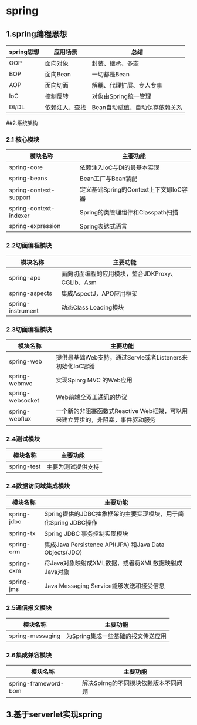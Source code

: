 # spring

## 1.spring编程思想
|  spring思想    |    应用场景    |总结
| ----          | ----           | ----               
| OOP           | 面向对象       |封装、继承、多态          
|BOP            | 面向Bean       |  一切都是Bean         
|AOP            | 面向切面       |解耦、代理扩展、专人专事 
| IoC           | 控制反转       |对象由Spring统一管理    
| DI/DL         | 依赖注入、查找 |Bean自动赋值、自动保存依赖关系

##2.系统架构

### 2.1 核心模块
|     模块名称      | 主要功能|
|----|----|
|spring-core|依赖注入IoC与DI的最基本实现|
|spring-beans|Bean工厂与Bean装配
|spring-context-support|定义基础Spring的Context上下文即IoC容器
|spring-context-indexer|Spring的类管理组件和Classpath扫描
|spring-expression|Spring表达式语言

### 2.2切面编程模块
|     模块名称      | 主要功能|
|----|----|
|spring-apo|面向切面编程的应用模块，整合JDKProxy、CGLib、Asm
|spring-aspects|集成AspectJ，APO应用框架
|spring-instrument|动态Class Loading模块


### 2.3切面编程模块
|     模块名称      | 主要功能|
|----|----|
|spring-web|提供最基础Web支持，通过Servle或者Listeners来初始化IoC容器|
|spring-webmvc|实现Spinrg MVC 的Web应用
|spring-websocket|Web前端全双工通讯的协议
|spring-webflux|一个新的非阻塞函数式Reactive Web框架，可以用来建立异步的，非阻塞，事件驱动服务

### 2.4测试模块
|     模块名称      | 主要功能|
|----|----|
|spring-test|主要为测试提供支持

### 2.4数据访问域集成模块
|     模块名称      | 主要功能|
|----|----|
|spring-jdbc|Spring提供的JDBC抽象框架的主要实现模块，用于简化Spring JDBC操作
|spring-tx|Spring JDBC 事务控制实现模块
|spring-orm|集成Java Persistence API(JPA) 和Java Data Objects(JDO)
|spring-oxm|将Java对象映射成XML数据，或者将XML数据映射成Java对象
|spring-jms|Java Messaging Service能够发送和接受信息

### 2.5通信报文模块
|     模块名称      | 主要功能|
|----|----|
|spring-messaging|为Spring集成一些基础的报文传送应用
### 2.6集成兼容模块
|     模块名称      | 主要功能|
|----|----|
|spring-frameword-bom|解决Spirng的不同模块依赖版本不同问题

## 3.基于serverlet实现spring